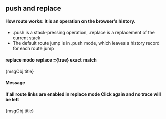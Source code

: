 ## push and replace
#### How route works: It is an operation on the browser's history.
* .push is a stack-pressing operation, .replace is a replacement of the current stack
* The default route jump is in .push mode, which leaves a history record for each route jump
        
#### replace modo    replace ={true}   exact match
<Link replace={true} to={{pathname:'/home/message/detail',state:{id:msgObj.id,title:msgObj.title}}}>{msgObj.title}</Link>

#### Message          
#### If all route links are enabled in replace mode   Click again and no trace will be left 
<Link replace to={{pathname:'/home/message/detail',state:{id:msgObj.id,title:msgObj.title}}}>{msgObj.title}</Link>